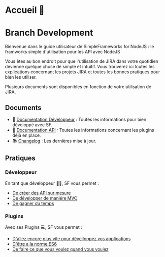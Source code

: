# Accueil 👋
# Branch Development

Bienvenue dans le guide utilisateur de SimpleFrameworks for NodeJS : le framworks simple d'utilisation pour les API avec NodeJS

Vous êtes au bon endroit pour que l'utilisation de JIRA dans votre quotidien devienne quelque chose de simple et intuitif. Vous trouverez ici toutes les explications concernant les projets JIRA et toutes les bonnes pratiques pour bien les utiliser.

Plusieurs documents sont disponibles en fonction de votre utilisation de JIRA.

## Documents

- 📓 [Documentation Développeur](server/doc/doc-manual.md) : Toutes les informations pour bien développé avec SF.
- 📘 [Documentation API](server/doc/doc-api.md) : Toutes les informations concernant les plugins déjà en place.
- 📚 [Changelog](server/doc/changelog) : Les dernières mise à jour.

## Pratiques

### Développeur

En tant que développeur 👩‍💻, SF vous permet :

- [De créer des API sur mesure](server/doc/doc-manual.md)
- [De développer de maniére MVC](server/doc/doc-manual.md)
- [De gagner du temps](server/doc/doc-manual.md)

### Plugins

Avec ses Plugins 💻, SF vous permet :

- [D'allez encore plus vite pour dévelloppez vos applications](server/doc/doc-api.md)
- [D'être a la norme ES6](server/doc/doc-api.md)
- [De faire ce que vous voulez quand vous voulez](server/doc/doc-api.md)

